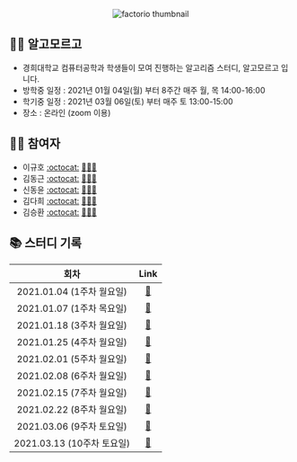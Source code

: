 
 <p align="center">
  <img src="https://user-images.githubusercontent.com/40848918/103416238-23703d00-4bc9-11eb-93f7-494ef7ea9eb5.png" alt="factorio thumbnail"/>
</p> 



## 👨‍💻 알고모르고
- 경희대학교 컴퓨터공학과 학생들이 모여 진행하는 알고리즘 스터디, 알고모르고 입니다.
- 방학중 일정 : 2021년 01월 04일(월) 부터 8주간 매주 월, 목 14:00-16:00
- 학기중 일정 : 2021년 03월 06일(토) 부터 매주 토 13:00-15:00
- 장소 : 온라인 (zoom 이용)

## 🙋‍♀️ 참여자
- 이규호 [:octocat:](https://github.com/GyuhoLee) [👨🏻‍💻](https://velog.io/@gyuho)
- 김동근 [:octocat:](https://github.com/Kim-DongGeun) [👨🏻‍💻](https://velog.io/@asdsa2134)
- 신동윤 [:octocat:](https://github.com/khusw) [👨🏻‍💻](https://sdy-study.tistory.com/)
- 김다희 [:octocat:](https://github.com/warmwhiten) [👩🏻‍💻](https://velog.io/@warmwhiten)
- 김승환 [:octocat:](https://github.com/Overnap) [👨🏻‍💻](https://www.notion.so/overnap/Blog-f48dc419c06c4fc0bfb2c48f14add860)

## 📚 스터디 기록

|           회차            |               Link           |
| :-----------------------: | :-------------------------------: |
| 2021.01.04 (1주차 월요일) | [:link:](./210104) |
| 2021.01.07 (1주차 목요일) | [:link:](./210107) |
| 2021.01.18 (3주차 월요일) | [:link:](./210118) |
| 2021.01.25 (4주차 월요일) | [:link:](./210125) |
| 2021.02.01 (5주차 월요일) | [:link:](./210201) |
| 2021.02.08 (6주차 월요일) | [:link:](./210208) |
| 2021.02.15 (7주차 월요일) | [:link:](./210215) |
| 2021.02.22 (8주차 월요일) | [:link:](./210222) |
| 2021.03.06 (9주차 토요일) | [:link:](./210306) |
| 2021.03.13 (10주차 토요일) | [:link:](./210313) |
